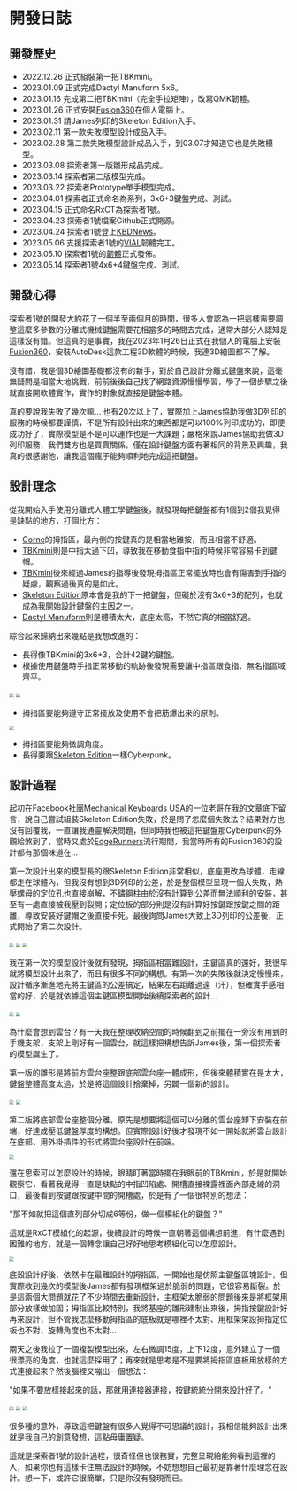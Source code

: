 # 開發日誌

## 開發歷史

- 2022.12.26 正式組裝第一把TBKmini。
- 2023.01.09 正式完成Dactyl Manuform 5x6。
- 2023.01.16 完成第二把TBKmini（完全手拉矩陣），改寫QMK韌體。
- 2023.01.26 正式安裝[Fusion360](https://www.autodesk.com/products/fusion-360/overview?term=1-YEAR&tab=subscription)在個人電腦上。
- 2023.01.31 請James列印的Skeleton Edition入手。
- 2023.02.11 第一款失敗模型設計成品入手。
- 2023.02.28 第二款失敗模型設計成品入手，到03.07才知道它也是失敗模型。
- 2023.03.08 探索者第一版雛形成品完成。
- 2023.03.14 探索者第二版模型完成。
- 2023.03.22 探索者Prototype單手模型完成。
- 2023.04.01 探索者正式命名為系列，3x6+3鍵盤完成、測試。
- 2023.04.15 正式命名RxCT為探索者1號。
- 2023.04.23 探索者1號檔案Github正式開源。
- 2023.04.24 探索者1號登上[KBDNews](https://kbd.news/Explorer-RxCT-1994.html)。
- 2023.05.06 支援探索者1號的[VIAL](https://get.vial.today/)韌體完工。
- 2023.05.10 探索者1號的[韌體](https://github.com/DreaM117er/Explorer-Keyboard-RxCT/releases)正式發佈。
- 2023.05.14 探索者1號4x6+4鍵盤完成、測試。

## 開發心得

探索者1號的開發大約花了一個半至兩個月的時間，很多人會認為一把這樣需要調整這麼多參數的分離式機械鍵盤需要花相當多的時間去完成，通常大部分人認知是這樣沒有錯。但這真的是事實，我在2023年1月26日正式在我個人的電腦上安裝[Fusion360](https://www.autodesk.com/products/fusion-360/overview?term=1-YEAR&tab=subscription)，安裝AutoDesk這款工程3D軟體的時候，我連3D繪圖都不了解。

沒有錯，我是個3D繪圖基礎都沒有的新手，對於自己設計分離式鍵盤來說，這毫無疑問是相當大地挑戰，前前後後自己找了網路資源慢慢學習，學了一個步驟之後就直接開軟體實作，實作的對象就直接是鍵盤本體。

真的要說我失敗了幾次嘛... 也有20次以上了，實際加上James協助我做3D列印的服務的時候都要謹慎，不是所有設計出來的東西都是可以100%列印成功的，即便成功好了，實際模型是不是可以運作也是一大課題；嚴格來說James協助我做3D列印服務，我們雙方也是買賣關係，僅在設計鍵盤方面有著相同的背景及興趣，我真的很感謝他，讓我這個瘋子能夠順利地完成這把鍵盤。

## 設計理念

從我開始入手使用分離式人體工學鍵盤後，就發現每把鍵盤都有1個到2個我覺得是缺點的地方，打個比方：

- [Corne](https://github.com/foostan/crkbd)的拇指區，最內側的按鍵真的是相當地難按，而且相當不舒適。
- [TBKmini](https://github.com/Bastardkb/TBK-Mini)則是中指太過下凹，導致我在移動食指中指的時候非常容易卡到鍵帽。
- [TBKmini](https://github.com/Bastardkb/TBK-Mini)後來經過James的指導後發現拇指區正常擺放時也會有傷害到手指的疑慮，觀察過後真的是如此。
- [Skeleton Edition](https://github.com/atsuyuki/dactyl-manuform-skeleton-edition-4x5)原本會是我的下一把鍵盤，但礙於沒有3x6+3的配列，也就成為我開始設計鍵盤的主因之一。
- [Dactyl Manuform](https://github.com/abstracthat/dactyl-manuform)則是體積太大，底座太高，不然它真的相當舒適。

綜合起來歸納出來幾點是我想改進的：

- 長得像TBKmini的3x6+3，合計42鍵的鍵盤。
- 根據使用鍵盤時手指正常移動的軌跡後發現需要讓中指區跟食指、無名指區域齊平。

<img src="image/log/1-1.jpg" style="zoom: 50%;" >
<img src="image/log/1-2.jpg" style="zoom: 50%;" >

- 拇指區要能夠遵守正常擺放及使用不會把筋爆出來的原則。

<img src="image/log/1-3.jpg" style="zoom: 50%;" >

- 拇指區要能夠微調角度。
- 長得要跟[Skeleton Edition](https://github.com/atsuyuki/dactyl-manuform-skeleton-edition-4x5)一樣Cyberpunk。

## 設計過程

起初在Facebook社團[Mechanical Keyboards USA](https://www.facebook.com/groups/mechanicalkeyboardsusa)的一位老哥在我的文章底下留言，說自己嘗試組裝Skeleton Edition失敗，於是問了怎麼個失敗法？結果對方也沒有回覆我，一直讓我通靈解決問題，但同時我也被這把鍵盤那Cyberpunk的外觀給煞到了，當時又處於[EdgeRunners](https://www.cyberpunk.net/zh-tw/edgerunners)流行期間，我當時所有的Fusion360的設計都有那個味道在...

第一次設計出來的模型長的跟Skeleton Edition非常相似，底座更改為球體，走線都走在球體內，但我沒有想到3D列印的公差，於是整個模型呈現一個大失敗，熱壓螺母的定位孔也直接崩解，不鏽鋼柱由於沒有計算到公差而無法順利的安裝，甚至有一處直接被我壓到裂開；定位板的部分則是沒有計算好按鍵跟按鍵之間的距離，導致安裝好鍵帽之後直接卡死。最後詢問James大致上3D列印的公差後，正式開始了第二次設計。

<img src="image/log/2-1.jpg" style="zoom: 50%;" >
<img src="image/log/2-2.jpg" style="zoom: 50%;" >
<img src="image/log/2-3.jpg" style="zoom: 50%;" >

我在第一次的模型設計後就有發現，拇指區相當難設計，主鍵區真的還好，我很早就將模型設計出來了，而且有很多不同的構想。有第一次的失敗後就決定慢慢來，設計循序漸進地先將主鍵區的公差搞定，結果左右距離過遠（汗），但確實手感相當的好，於是就依據這個主鍵區模型開始後續探索者的設計...

<img src="image/log/3-1.jpg" style="zoom: 50%;" >
<img src="image/log/3-2.jpg" style="zoom: 50%;" >

為什麼會想到雲台？有一天我在整理收納空間的時候翻到之前擺在一旁沒有用到的手機支架，支架上剛好有一個雲台，就這樣把構想告訴James後，第一個探索者的模型誕生了。

第一版的雛形是將前方雲台座整跟底部雲台座一體成形，但後來體積實在是太大，鍵盤整體高度太過，於是將這個設計捨棄掉，另闢一個新的設計。

<img src="image/log/4-1.png" style="zoom: 50%;" >
<img src="image/log/4-2.png" style="zoom: 50%;" >

第二版將底部雲台座整個分離，原先是想要將這個可以分離的雲台座卸下安裝在前端，好達成壓低鍵盤厚度的構想。但實際設計好後才發現不如一開始就將雲台設計在底部，用外掛插件的形式將雲台座設計在前端。

<img src="image/log/4-3.png" style="zoom: 50%;" >

還在思索可以怎麼設計的時候，眼睛盯著當時擺在我眼前的TBKmini，於是就開始觀察它，看著我覺得一直是缺點的中指凹陷處、開槽直接裸露裡面內部走線的洞口，最後看到按鍵跟按鍵中間的開槽處，於是有了一個很特別的想法：

"那不如就把這個直列部分切成6等份，做一個模組化的鍵盤？"

這就是RxCT模組化的起源，後續設計的時候一直朝著這個構想前進，有什麼遇到困難的地方，就是一個轉念讓自己好好地思考模組化可以怎麼設計。

<img src="image/log/5-1.jpg" style="zoom: 50%;" >


底殼設計好後，依然卡在最難設計的拇指區，一開始也是仿照主鍵盤區塊設計，但實際收到幾次的模型後James都有發現框架過於脆弱的問題，它很容易斷裂。於是這兩個大問題就花了不少時間去重新設計，主框架太脆弱的問題後來是將框架用部分放樣做加固；拇指區比較特別，我將基座的雛形建制出來後，拇指按鍵設計好再來設計，但不管我怎麼移動拇指區的底板就是哪裡不太對、用框架架設拇指定位板也不對、旋轉角度也不太對... 

兩天之後我拉了一個複製模型出來，左右微調15度，上下12度，意外建立了一個很漂亮的角度，也就這麼採用了；再來就是思考是不是要將拇指區底板用放樣的方式連接起來？然後腦裡又嘣出一個想法：

"如果不要放樣接起來的話，那就用連接器連接，按鍵統統分開來設計好了。"

<img src="image/log/6-1.png" style="zoom: 50%;" >
<img src="image/log/6-2.png" style="zoom: 50%;" >
<img src="image/log/6-3.png" style="zoom: 50%;" >

很多種的意外，導致這把鍵盤有很多人覺得不可思議的設計，我相信能夠設計出來就是我自己的創意發想，這點毋庸置疑。

這就是探索者1號的設計過程，很奇怪但也很務實，完整呈現給能夠看到這裡的人，如果你也有這樣卡住無法設計的時候，不妨想想自己最初是靠著什麼理念在設計。想一下，或許它很簡單，只是你沒有發現而已。


